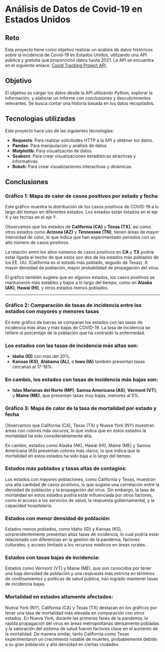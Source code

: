 # Análisis de Datos de Covid-19 en Estados Unidos
## Reto

Este proyecto tiene como objetivo realizar un análisis de datos históricos sobre la incidencia de Covid-19 en Estados Unidos, utilizando una API pública y gratuita que proporcionó datos hasta 2021. La API se encuentra en el siguiente enlace: [Covid Tracking Project API](https://covidtracking.com/data/api).

## Objetivo

El objetivo es cargar los datos desde la API utilizando Python, explorar la información, y elaborar un informe con conclusiones y descubrimientos relevantes. Se busca contar una historia basada en los datos recopilados.

## Tecnologías utilizadas

Este proyecto hace uso de las siguientes tecnologías:

- **Requests**: Para realizar solicitudes HTTP a la API y obtener los datos.
- **Pandas**: Para manipulación y análisis de datos.
- **Matplotlib**: Para visualización de datos.
- **Seaborn**: Para crear visualizaciones estadísticas atractivas y informativas.
- **Bokeh**: Para crear visualizaciones interactivas y dinámicas.

## Conclusiones
### Gráfico 1: Mapa de calor de casos positivos por estado y fecha

Este gráfico muestra la distribución de los casos positivos de COVID-19 a lo largo del tiempo en diferentes estados. Los estados están listados en el eje X y las fechas en el eje Y.

Observamos que los estados de **California (CA)** y **Texas (TX)**, así como otros estados como **Arizona (AZ)** y **Tennessee (TN)**, tienen áreas de mayor intensidad de color, lo que indica que han experimentado períodos con un alto número de casos positivos.

La relación entre los altos números de casos positivos en **CA** y **TX** podría estar ligada al hecho de que estos son dos de los estados más poblados de los EE. UU. (California es el estado más poblado, seguido de Texas). A mayor densidad de población, mayor probabilidad de propagación del virus.

El gráfico también sugiere que en algunos estados, los casos positivos se mantuvieron más estables y bajos a lo largo del tiempo, como en **Alaska (AK)**, **Hawái (HI)**, y otros estados menos poblados.

---

### Gráfico 2: Comparación de tasas de incidencia entre los estados con mayores y menores tasas

En este gráfico de barras se comparan los estados con las tasas de incidencia más altas y más bajas de COVID-19. La tasa de incidencia se refiere al porcentaje de la población que ha contraído la enfermedad.

### Los estados con las tasas de incidencia más altas son:
- **Idaho (ID)** con más del 20%.
- **Kansas (KS)**, **Alabama (AL)**, e **Iowa (IA)** también presentan tasas cercanas al 17-18%.

### En cambio, los estados con tasas de incidencia más bajas son:
- **Islas Marianas del Norte (MP)**, **Samoa Americana (AS)**, **Vermont (VT)**, y **Maine (ME)**, que presentan tasas muy bajas, menores al 5%.

### Gráfico 3: Mapa de calor de la tasa de mortalidad por estado y fecha
Observamos que California (CA), Texas (TX) y Nueva York (NY) muestran áreas con colores más oscuros, lo que indica que en estos estados la mortalidad ha sido considerablemente alta.

En cambio, estados como Alaska (AK), Hawái (HI), Maine (ME) y Samoa Americana (AS) presentan colores más claros, lo que indica que la mortalidad en estos estados ha sido baja a lo largo del tiempo.

### Estados más poblados y tasas altas de contagios:

Los estados con mayores poblaciones, como California y Texas, muestran una alta cantidad de casos positivos, lo que sugiere una correlación entre la densidad de población y la propagación del virus. Sin embargo, la tasa de mortalidad en estos estados podría estar influenciada por otros factores, como el acceso a los servicios de salud, la respuesta gubernamental, y la capacidad hospitalaria.

### Estados con menor densidad de población:

Estados menos poblados, como Idaho (ID) y Kansas (KS), sorprendentemente presentan altas tasas de incidencia, lo cual podría estar relacionado con diferencias en la gestión de la pandemia, factores culturales, y acceso limitado a los recursos médicos en áreas rurales.

### Estados con tasas bajas de incidencia:

Estados como Vermont (VT) y Maine (ME), que son conocidos por tener una baja densidad de población y una respuesta más estricta en términos de confinamientos y políticas de salud pública, han logrado mantener tasas de incidencia bajas.

### Mortalidad en estados altamente afectados:

Nueva York (NY), California (CA) y Texas (TX) destacan en los gráficos por tener una tasa de mortalidad más elevada en comparación con otros estados. En Nueva York, durante las primeras fases de la pandemia, la rápida propagación del virus en áreas metropolitanas densamente pobladas y la saturación del sistema de salud fueron factores clave en el aumento de la mortalidad. De manera similar, tanto California como Texas experimentaron un crecimiento notable de muertes, probablemente debido a su gran población y alta densidad en ciertas ciudades.
